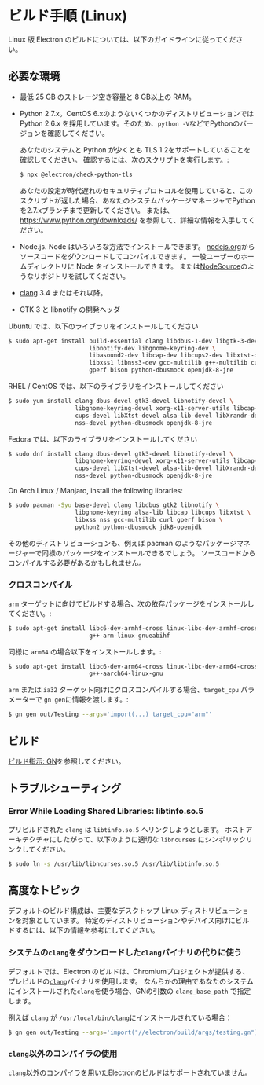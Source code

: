 # ビルド手順 (Linux)

Linux 版 Electron のビルドについては、以下のガイドラインに従ってください。

## 必要な環境

* 最低 25 GB のストレージ空き容量と 8 GB以上の RAM。
* Python 2.7.x。CentOS 6.xのようないくつかのディストリビューションでは Python 2.6.x を採用しています。そのため、`python -V`などでPythonのバージョンを確認してください。

  あなたのシステムと Python が少くとも TLS 1.2をサポートしていることを確認してください。 確認するには、次のスクリプトを実行します。:

  ```sh
  $ npx @electron/check-python-tls
  ```

  あなたの設定が時代遅れのセキュリティプロトコルを使用していると、このスクリプトが返した場合、あなたのシステムパッケージマネージャでPythonを2.7.xブランチまで更新してください。 または、https://www.python.org/downloads/ を参照して、詳細な情報を入手してください。

* Node.js. Node はいろいろな方法でインストールできます。 [nodejs.org](https://nodejs.org)からソースコードをダウンロードしてコンパイルできます。 一般ユーザーのホームディレクトリに Node をインストールできます。 または[NodeSource](https://nodesource.com/blog/nodejs-v012-iojs-and-the-nodesource-linux-repositories)のようなリポジトリを試してください。
* [clang](https://clang.llvm.org/get_started.html) 3.4 またはそれ以降。
* GTK 3 と libnotify の開発ヘッダ

Ubuntu では、以下のライブラリをインストールしてください

```sh
$ sudo apt-get install build-essential clang libdbus-1-dev libgtk-3-dev \
                       libnotify-dev libgnome-keyring-dev \
                       libasound2-dev libcap-dev libcups2-dev libxtst-dev \
                       libxss1 libnss3-dev gcc-multilib g++-multilib curl \
                       gperf bison python-dbusmock openjdk-8-jre
```

RHEL / CentOS では、以下のライブラリをインストールしてください

```sh
$ sudo yum install clang dbus-devel gtk3-devel libnotify-devel \
                   libgnome-keyring-devel xorg-x11-server-utils libcap-devel \
                   cups-devel libXtst-devel alsa-lib-devel libXrandr-devel \
                   nss-devel python-dbusmock openjdk-8-jre
```

Fedora では、以下のライブラリをインストールしてください

```sh
$ sudo dnf install clang dbus-devel gtk3-devel libnotify-devel \
                   libgnome-keyring-devel xorg-x11-server-utils libcap-devel \
                   cups-devel libXtst-devel alsa-lib-devel libXrandr-devel \
                   nss-devel python-dbusmock openjdk-8-jre
```

On Arch Linux / Manjaro, install the following libraries:

```sh
$ sudo pacman -Syu base-devel clang libdbus gtk2 libnotify \
                   libgnome-keyring alsa-lib libcap libcups libxtst \
                   libxss nss gcc-multilib curl gperf bison \
                   python2 python-dbusmock jdk8-openjdk
```

その他のディストリビューションも、例えば pacman のようなパッケージマネージャーで同様のパッケージをインストールできるでしょう。 ソースコードからコンパイルする必要があるかもしれません。

### クロスコンパイル

`arm` ターゲットに向けてビルドする場合、次の依存パッケージをインストールしてください。:

```sh
$ sudo apt-get install libc6-dev-armhf-cross linux-libc-dev-armhf-cross \
                       g++-arm-linux-gnueabihf
```

同様に `arm64` の場合以下をインストールします。:

```sh
$ sudo apt-get install libc6-dev-arm64-cross linux-libc-dev-arm64-cross \
                       g++-aarch64-linux-gnu
```

`arm` または `ia32` ターゲット向けにクロスコンパイルする場合、`target_cpu` パラメーターで `gn gen`に情報を渡します。:

```sh
$ gn gen out/Testing --args='import(...) target_cpu="arm"'
```

## ビルド

[ビルド指示: GN](build-instructions-gn.md)を参照してください。

## トラブルシューティング

### Error While Loading Shared Libraries: libtinfo.so.5

プリビルドされた `clang` は `libtinfo.so.5` へリンクしようとします。 ホストアーキテクチャにしたがって、以下のように適切な `libncurses` にシンボリックリンクしてください。

```sh
$ sudo ln -s /usr/lib/libncurses.so.5 /usr/lib/libtinfo.so.5
```

## 高度なトピック

デフォルトのビルド構成は、主要なデスクトップ Linux ディストリビューションを対象としています。 特定のディストリビューションやデバイス向けにビルドするには、以下の情報を参考にしてください。

### システムの`clang`をダウンロードした`clang`バイナリの代りに使う

デフォルトでは、Electron のビルドは、Chromiumプロジェクトが提供する、プレビルドの[`clang`](https://clang.llvm.org/get_started.html)バイナリを使用します。 なんらかの理由であなたのシステムにインストールされた`clang`を使う場合、GNの引数の `clang_base_path` で指定します。

例えば `clang` が `/usr/local/bin/clang`にインストールされている場合：

```sh
$ gn gen out/Testing --args='import("//electron/build/args/testing.gn") clang_base_path = "/usr/local/bin"'
```

### `clang`以外のコンパイラの使用

`clang`以外のコンパイラを用いたElectronのビルドはサポートされていません。
